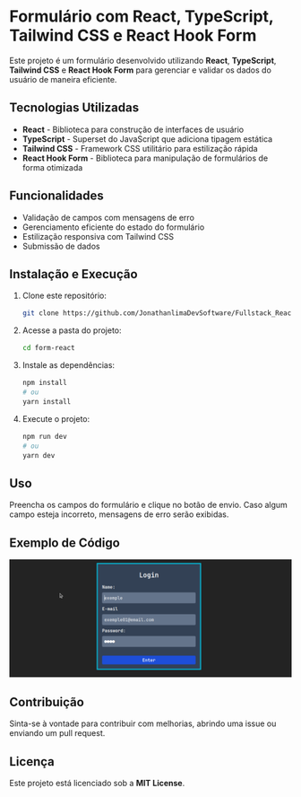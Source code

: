 # Formulário com React, TypeScript, Tailwind CSS e React Hook Form

Este projeto é um formulário desenvolvido utilizando **React**, **TypeScript**, **Tailwind CSS** e **React Hook Form** para gerenciar e validar os dados do usuário de maneira eficiente.

## Tecnologias Utilizadas

- **React** - Biblioteca para construção de interfaces de usuário
- **TypeScript** - Superset do JavaScript que adiciona tipagem estática
- **Tailwind CSS** - Framework CSS utilitário para estilização rápida
- **React Hook Form** - Biblioteca para manipulação de formulários de forma otimizada

## Funcionalidades

- Validação de campos com mensagens de erro
- Gerenciamento eficiente do estado do formulário
- Estilização responsiva com Tailwind CSS
- Submissão de dados

## Instalação e Execução

1. Clone este repositório:
   ```bash
   git clone https://github.com/JonathanlimaDevSoftware/Fullstack_React_Vite.git
   ```
2. Acesse a pasta do projeto:
   ```bash
   cd form-react
   ```
3. Instale as dependências:
   ```bash
   npm install
   # ou
   yarn install
   ```
4. Execute o projeto:
   ```bash
   npm run dev
   # ou
   yarn dev
   ```

## Uso

Preencha os campos do formulário e clique no botão de envio. Caso algum campo esteja incorreto, mensagens de erro serão exibidas.

## Exemplo de Código


![Screenshot do Projeto](./src/assets/previa_form.png)


## Contribuição

Sinta-se à vontade para contribuir com melhorias, abrindo uma issue ou enviando um pull request.

## Licença

Este projeto está licenciado sob a **MIT License**.
